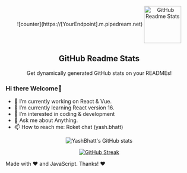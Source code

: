 <p align="center">
 ![counter](https://[YourEndpoint].m.pipedream.net)
 <img width="100px" src="https://res.cloudinary.com/anuraghazra/image/upload/v1594908242/logo_ccswme.svg" align="center" alt="GitHub Readme Stats" />
 <h2 align="center">GitHub Readme Stats</h2> 
 <p align="center">Get dynamically generated GitHub stats on your READMEs!</p>
</p>

### Hi there Welcome👋

- 🔭 I’m currently working on React & Vue.
- 🌱 I’m currently learning React version 16.
- 👀 I’m interested in coding & development
- 💬 Ask me about Anything.
- 📫 How to reach me: Roket chat (yash.bhatt)

<div align="center" width="100%">
 
 ![YashBhatt's GitHub stats](https://github-readme-stats.vercel.app/api?username=yashbhatt-theone&hide=issues&show_icons=true)
 
[![GitHub Streak](http://github-readme-streak-stats.herokuapp.com?user=yashbhatt-theone&theme=react)](https://git.io/streak-stats)

 </div>
 
 Made with :heart: and JavaScript.
 Thanks! :heart:
 
<!--
**yashbhatt-theone/yashbhatt-theone** is a ✨ _special_ ✨ repository because its `README.md` (this file) appears on your GitHub profile.
Here are some ideas to get you started:
-->
